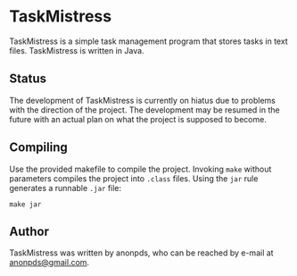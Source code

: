 TaskMistress
============

TaskMistress is a simple task management program that stores tasks in
text files. TaskMistress is written in Java.

Status
------
The development of TaskMistress is currently on hiatus due to problems
with the direction of the project. The development may be resumed in the
future with an actual plan on what the project is supposed to become.

Compiling
---------
Use the provided makefile to compile the project. Invoking `make`
without parameters compiles the project into `.class` files. Using the
`jar` rule generates a runnable `.jar` file:

    make jar

Author
------
TaskMistress was written by anonpds, who can be reached by e-mail at
<anonpds@gmail.com>.
